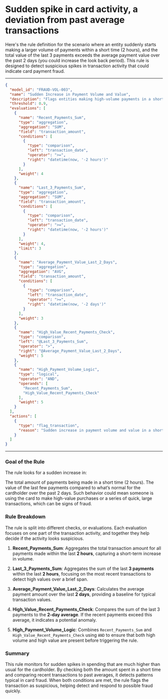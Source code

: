 # Sudden spike in card activity, a deviation from past average transactions

Here's the rule definition for the scenario where an entity suddenly starts making a larger volume of payments within a short time (2 hours), and the total value of the last 3 payments exceeds the average payment value over the past 2 days (you could increase the look back period). This rule is designed to detect suspicious spikes in transaction activity that could indicate card payment fraud. 


---

```json
{
  "model_id": "FRAUD-VOL-003",
  "name": "Sudden Increase in Payment Volume and Value",
  "description": "Flags entities making high-volume payments in a short period, with recent payment totals exceeding average payment values over the last 2 days.",
  "threshold": 0.9,
  "evaluations": [
    {
      "name": "Recent_Payments_Sum",
      "type": "aggregation",
      "aggregation": "SUM",
      "field": "transaction_amount",
      "conditions": [
        {
          "type": "comparison",
          "left": "transaction_date",
          "operator": ">=",
          "right": "datetime(now, '-2 hours')"
        }
      ],
      "weight": 4
    },
    {
      "name": "Last_3_Payments_Sum",
      "type": "aggregation",
      "aggregation": "SUM",
      "field": "transaction_amount",
      "conditions": [
        {
          "type": "comparison",
          "left": "transaction_date",
          "operator": ">=",
          "right": "datetime(now, '-2 hours')"
        }
      ],
      "weight": 4,
      "limit": 3
    },
    {
      "name": "Average_Payment_Value_Last_2_Days",
      "type": "aggregation",
      "aggregation": "AVG",
      "field": "transaction_amount",
      "conditions": [
        {
          "type": "comparison",
          "left": "transaction_date",
          "operator": ">=",
          "right": "datetime(now, '-2 days')"
        }
      ],
      "weight": 3
    },
    {
      "name": "High_Value_Recent_Payments_Check",
      "type": "comparison",
      "left": "@Last_3_Payments_Sum",
      "operator": ">",
      "right": "@Average_Payment_Value_Last_2_Days",
      "weight": 5
    },
    {
      "name": "High_Payment_Volume_Logic",
      "type": "logical",
      "operator": "AND",
      "operands": [
        "Recent_Payments_Sum",
        "High_Value_Recent_Payments_Check"
      ],
      "weight": 5
    }
  ],
  "actions": [
    {
      "type": "flag_transaction",
      "reason": "Sudden increase in payment volume and value in a short period detected."
    }
  ]
}
```

---

### Goal of the Rule
The rule looks for a sudden increase in:

The total amount of payments being made in a short time (2 hours).
The value of the last few payments compared to what’s normal for the cardholder over the past 2 days.
Such behavior could mean someone is using the card to make high-value purchases or a series of quick, large transactions, which can be signs of fraud.

### Rule Breakdown
The rule is split into different checks, or evaluations. Each evaluation focuses on one part of the transaction activity, and together they help decide if the activity looks suspicious.

1. **Recent_Payments_Sum**: Aggregates the total transaction amount for all payments made within the last **2 hours**, capturing a short-term increase in volume.

2. **Last_3_Payments_Sum**: Aggregates the sum of the last **3 payments** within the last **2 hours**, focusing on the most recent transactions to detect high values over a brief span.

3. **Average_Payment_Value_Last_2_Days**: Calculates the average payment amount over the last **2 days**, providing a baseline for typical transaction values.

4. **High_Value_Recent_Payments_Check**: Compares the sum of the last 3 payments to the **2-day average**. If the recent payments exceed this average, it indicates a potential anomaly.

5. **High_Payment_Volume_Logic**: Combines `Recent_Payments_Sum` and `High_Value_Recent_Payments_Check` using `AND` to ensure that both high volume and high value are present before triggering the rule.

### Summary

This rule monitors for sudden spikes in spending that are much higher than usual for the cardholder. By checking both the amount spent in a short time and comparing recent transactions to past averages, it detects patterns typical in card fraud. When both conditions are met, the rule flags the transaction as suspicious, helping detect and respond to possible fraud quickly.